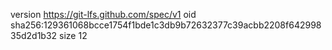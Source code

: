 version https://git-lfs.github.com/spec/v1
oid sha256:129361068bcce1754f1bde1c3db9b72632377c39acbb2208f64299835d2d1b32
size 12

